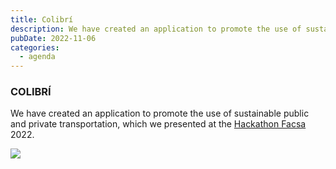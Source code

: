 ```yaml
---
title: Colibrí
description: We have created an application to promote the use of sustainable public and private transportation, presented at the Hackathon Facsa 2022.
pubDate: 2022-11-06
categories:
  - agenda
---
```


### COLIBRÍ

We have created an application to promote the use of sustainable public and private transportation, which we presented at the [Hackathon Facsa](https://hackathoncastellon.es/) 2022.

![](images/Colibri.gif)

